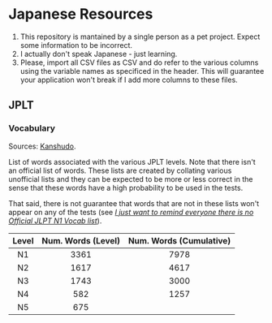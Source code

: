 # Japanese Resources

1. This repository is mantained by a single person as a pet project. Expect some information to be incorrect.
1. I actually don't speak Japanese - just learning.
1. Please, import all CSV files as CSV and do refer to the various columns using the variable names as specificed in the header. This will guarantee your application won't break if I add more columns to these files.

## JPLT

### Vocabulary

Sources: [Kanshudo](https://www.kanshudo.com/collections/wikipedia_jlpt).

List of words associated with the various JPLT levels. Note that there isn't an official list of words. These lists are created by collating various unofficial lists and they can be expected to be more or less correct in the sense that these words have a high probability to be used in the tests.

That said, there is not guarantee that words that are not in these lists won't appear on any of the tests (see *[I just want to remind everyone there is no Official JLPT N1 Vocab list](https://www.reddit.com/r/LearnJapanese/comments/5gnt58/i_just_want_to_remind_everyone_there_is_no/)*).

| Level | Num. Words (Level) | Num. Words (Cumulative) |
|:-----:|:------------------:|:-----------------------:|
|   N1  |        3361        |           7978          |
|   N2  |        1617        |           4617          |
|   N3  |        1743        |           3000          |
|   N4  |         582        |           1257          |
|   N5  |         675        |                         |
